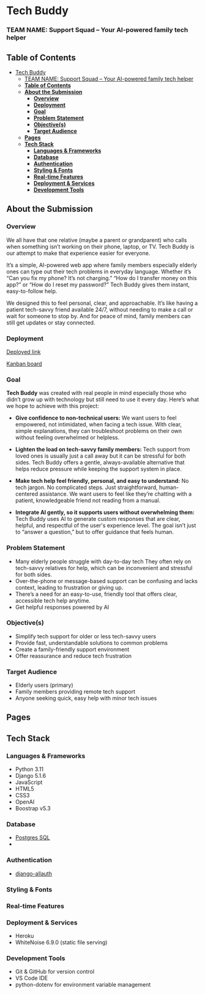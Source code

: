 # Tech Buddy

### TEAM NAME: Support Squad – Your AI-powered family tech helper


## **Table of Contents**
- [Tech Buddy](#tech-buddy)
    - [TEAM NAME: Support Squad – Your AI-powered family tech helper](#team-name-support-squad--your-ai-powered-family-tech-helper)
  - [**Table of Contents**](#table-of-contents)
  - [**About the Submission**](#about-the-submission)
    - [**Overview**](#overview)
    - [**Deployment**](#deployment)
    - [**Goal**](#goal)
    - [**Problem Statement**](#problem-statement)
    - [**Objective(s)**](#objectives)
    - [**Target Audience**](#target-audience)
  - [**Pages**](#pages)
  - [**Tech Stack**](#tech-stack)
    - [**Languages \& Frameworks**](#languages--frameworks)
    - [**Database**](#database)
    - [**Authentication**](#authentication)
    - [**Styling \& Fonts**](#styling--fonts)
    - [**Real-time Features**](#real-time-features)
    - [**Deployment \& Services**](#deployment--services)
    - [**Development Tools**](#development-tools)


## **About the Submission**

### **Overview** 
We all have that one relative (maybe a parent or grandparent) who calls when something isn’t working on their phone, laptop, or TV. Tech Buddy is our attempt to make that experience easier for everyone.

It’s a simple, AI-powered web app where family members especially elderly ones can type out their tech problems in everyday language. Whether it’s “Can you fix my phone? It’s not charging.” “How do I transfer money on this app?” or “How do I reset my password?” Tech Buddy gives them instant, easy-to-follow help.

We designed this to feel personal, clear, and approachable. It’s like having a patient tech-savvy friend available 24/7, without needing to make a call or wait for someone to stop by. And for peace of mind, family members can still get updates or stay connected.


### **Deployment**

[Deployed link](?)

[Kanban board](?)

### **Goal**
**Tech Buddy** was created with real people in mind  especially those who didn’t grow up with technology but still need to use it every day. Here’s what we hope to achieve with this project:

*   **Give confidence to non-technical users:** We want users to feel empowered, not intimidated, when facing a tech issue. With clear, simple explanations, they can troubleshoot problems on their own without feeling overwhelmed or helpless.

*   **Lighten the load on tech-savvy family members:**
Tech support from loved ones is usually just a call away but it can be stressful for both sides. Tech Buddy offers a gentle, always-available alternative that helps reduce pressure while keeping the support system in place.

*   **Make tech help feel friendly, personal, and easy to understand:** No tech jargon. No complicated steps. Just straightforward, human-centered assistance. We want users to feel like they’re chatting with a patient, knowledgeable friend not reading from a manual.

*   **Integrate AI gently, so it supports users without overwhelming them:** Tech Buddy uses AI to generate custom responses that are clear, helpful, and respectful of the user's experience level. The goal isn’t just to “answer a question,” but to offer guidance that feels human.


### **Problem Statement**
 - Many elderly people struggle with day-to-day tech They often rely on tech-savvy relatives for help, which can be inconvenient and stressful for both sides.
 - Over-the-phone or message-based support can be confusing and lacks context, leading to frustration or giving up.
 - There’s a need for an easy-to-use, friendly tool that offers clear, accessible tech help anytime.
 - Get helpful responses powered by AI

### **Objective(s)**
 - Simplify tech support for older or less tech-savvy users
 - Provide fast, understandable solutions to common problems
 - Create a family-friendly support environment
 - Offer reassurance and reduce tech frustration

### **Target Audience**
 - Elderly users (primary)
 - Family members providing remote tech support
 - Anyone seeking quick, easy help with minor tech issues

## **Pages**

## **Tech Stack**

### **Languages & Frameworks**
- Python 3.11
- Django 5.1.6
- JavaScript
- HTML5
- CSS3
- OpenAI 
- Boostrap v5.3

### **Database**
-  [Postgres SQL](https://www.postgresql.org/)
- 

### **Authentication**

- [django-allauth](https://docs.allauth.org/en/latest/)

### **Styling & Fonts**



### **Real-time Features**



### **Deployment & Services**

- Heroku
- WhiteNoise 6.9.0 (static file serving)

### **Development Tools**

- Git & GitHub for version control
- VS Code IDE
- python-dotenv for environment variable management